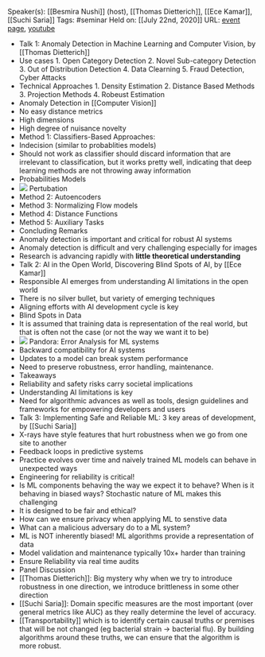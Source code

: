 Speaker(s): [[Besmira Nushi]] (host), [[Thomas Dietterich]], [[Ece Kamar]], [[Suchi Saria]]
Tags: #seminar
Held on: [[July 22nd, 2020]]
URL: [event page](https://www.microsoft.com/en-us/research/event/frontiers-in-machine-learning-2020/#!wednesday-july-22), [youtube](https://www.youtube.com/watch?v=JmcIE1zUDIM&feature=emb_logo)
- Talk 1: Anomaly Detection in Machine Learning and Computer Vision, by [[Thomas Dietterich]]
- Use cases
        1. Open Category Detection
        2. Novel Sub-category Detection
        3. Out of Distribution Detection
        4. Data Clearning
        5. Fraud Detection, Cyber Attacks
- Technical Approaches
        1. Density Estimation
        2. Distance Based Methods
        3. Projection Methods
        4. Robeust Estimation
- Anomaly Detection in [[Computer Vision]]
- No easy distance metrics
- High dimensions
- High degree of nuisance novelty
- Method 1: Classifiers-Based Approaches: 
- Indecision (similar to probablities models)
- Should not work as classifier should discard information that are irrelevant to classification, but it works pretty well, indicating that deep learning methods are not throwing away information
- Probabilities Models
- ![](https://firebasestorage.googleapis.com/v0/b/firescript-577a2.appspot.com/o/imgs%2Fapp%2FPaperReadings%2FkJkDOhI3de.png?alt=media&token=fd3b8f5e-f2b4-4bd8-8338-4a605ef4f2d1)
Pertubation
- Method 2: Autoencoders
- Method 3: Normalizing Flow models
- Method 4: Distance Functions
- Method 5: Auxiliary Tasks
- Concluding Remarks
- Anomaly detection is important and critical for robust AI systems
- Anomaly detection is difficult and very challenging especially for images
- Research is advancing rapidly with **little theoretical understanding**
- Talk 2: AI in the Open World, Discovering Blind Spots of AI, by [[Ece Kamar]]
- Responsible AI emerges from understanding AI limitations in the open world
- There is no silver bullet, but variety of emerging techniques
- Aligning efforts with AI development cycle is key
- Blind Spots in Data
- It is assumed that training data is representation of the real world, but that is often not the case (or not the way we want it to be)
- ![](https://firebasestorage.googleapis.com/v0/b/firescript-577a2.appspot.com/o/imgs%2Fapp%2FPaperReadings%2Fgy-Cvgt3Rj.png?alt=media&token=b9d517db-8a1c-42d5-9cfa-ae3cfd64ca0e)
Pandora: Error Analysis for ML systems 
- Backward compatibility for AI systems
- Updates to a model can break system performance
- Need to preserve robustness, error handling, maintenance.
- Takeaways
- Reliability and safety risks carry societal implications
- Understanding AI limitations is key
- Need for algorithmic advances as well as tools, design guidelines and frameworks for empowering developers and users
- Talk 3: Implementing Safe and Reliable ML: 3 key areas of development, by [[Suchi Saria]]
- X-rays have style features that hurt robustness when we go from one site to another
- Feedback loops in predictive systems
- Practice evolves over time and naively trained ML models can behave in unexpected ways
- Engineering for reliability is critical!
- Is ML components behaving the way we expect it to behave? When is it behaving in biased ways? Stochastic nature of ML makes this challenging
- It is designed to be fair and ethical?
- How can we ensure privacy when applying ML to senstive data
- What can a malicious adversary do to a ML system?
- ML is NOT inherently biased! ML algorithms provide a representation of data
- Model validation and maintenance typically 10x+ harder than training
- Ensure Reliability via real time audits
- Panel Discussion
- [[Thomas Dietterich]]: Big mystery why when we try to introduce robustness in one direction, we introduce brittleness in some other direction
- [[Suchi Saria]]: Domain specific measures are the most important (over general metrics like AUC) as they really determine the level of accuracy. 
- [[Transportability]] which is to identify certain causal truths or premises that will be not changed (eg bacterial strain -> bacterial flu). By building algorithms around these truths, we can ensure that the algorithm is more robust.
